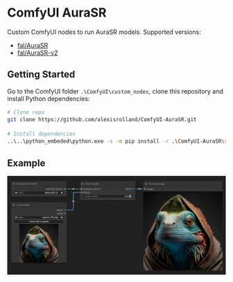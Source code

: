 # ComfyUI AuraSR

Custom ComfyUI nodes to run AuraSR models. Supported versions:

- [fal/AuraSR](https://huggingface.co/fal/AuraSR)
- [fal/AuraSR-v2](https://huggingface.co/fal/AuraSR-v2)

## Getting Started

Go to the ComfyUI folder `.\ComfyUI\custom_nodes`, clone this repository and install Python dependencies:

```sh
# Clone repo
git clone https://github.com/alexisrolland/ComfyUI-AuraSR.git

# Install dependencies
..\..\python_embeded\python.exe -s -m pip install -r .\ComfyUI-AuraSR\requirements.txt
```

## Example

![Example](workflow.png)
